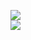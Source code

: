 [![](https://img.shields.io/badge/Made%20With-Github%20Spray-lightgrey.svg?style=for-the-badge&logo=github)](https://github.com/Annihil/github-spray#7420)  
[![](https://i.imgur.com/2DrTn0Z.gif)](https://github.com/Annihil/github-spray)